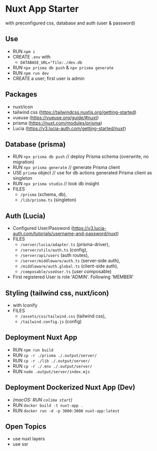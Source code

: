 # Nuxt App Starter
with preconfigured css, database and auth (user & password)

## Use
- RUN `npm i`
- CREATE `.env` with
  - `DATABASE_URL="file:./dev.db`
- RUN `npx prisma db push` & `npx prisma generate`
- RUN `npm run dev`
- CREATE a user; first user is admin


## Packages
- nuxt/icon
- tailwind css (https://tailwindcss.nuxtjs.org/getting-started)
- vueuse (https://vueuse.org/guide/#nuxt)
- prisma (https://nuxt.com/modules/prisma)
- Lucia (https://v3.lucia-auth.com/getting-started/nuxt)


## Database (prisma)
- RUN `npx prisma db push` // deploy Prisma schema (overwrite, no migration)
- RUN `npx prisma generate` // generate Prisma client
- USE `prisma` object // use for db actions generated Prisma client as singleton
- RUN `npx prisma studio` // look db insight
- FILES 
  - `/prisma` (schema, db), 
  - `/lib/prisma.ts` (singleton)


## Auth (Lucia)
- Configured User/Password (https://v3.lucia-auth.com/tutorials/username-and-password/nuxt)
- FILES 
  - `/server/lucia/adapter.ts` (prisma-driver), 
  - `/server/utils/auth.ts` (config), 
  - `/server/api/users` (auth routes), 
  - `/server/middleware/auth.ts` (server-side auth), 
  - `/middleware/auth.global.ts` (client-side auth), 
  - `/composable/useUser.ts` (user composable)
- First registered User is role 'ADMIN'. Following 'MEMBER'


## Styling (tailwind css, nuxt/icon)
- <Icon /> with Iconify
- FILES 
  - `/assets/css/tailwind.css` (tailwind css), 
  - `/tailwind.config.js` (config)


## Deployment Nuxt App
- RUN `npm run build`
- RUN `cp -r ./prisma ./.output/server/`
- RUN `cp -r ./lib ./.output/server/`
- RUN `cp -r ./.env ./.output/server/`
- RUN `node .output/server/index.mjs`


## Deployment Dockerized Nuxt App (Dev)
- *(macOS: RUN `colima start`)*
- RUN `docker build -t nuxt-app .`
- RUN `docker run -d -p 3000:3000 nuxt-app:latest`

## Open Topics
- use nuxt layers
- use ssr
